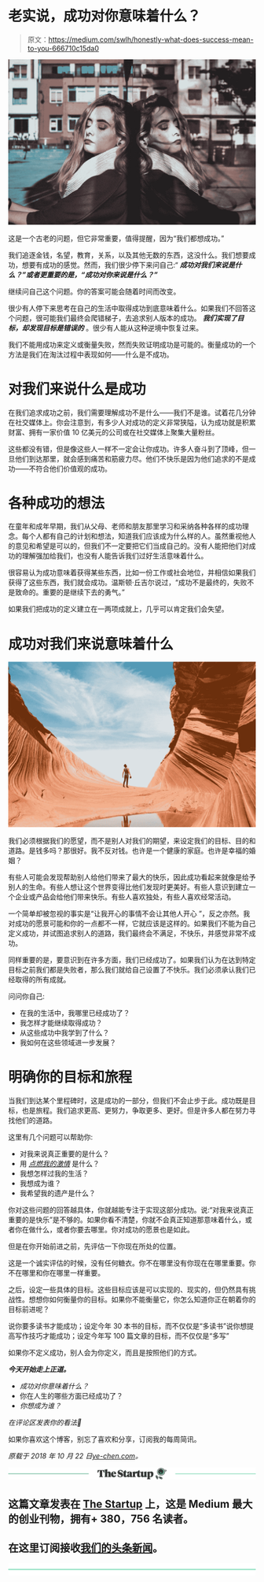 # 老实说，成功对你意味着什么？

> 原文：<https://medium.com/swlh/honestly-what-does-success-mean-to-you-666710c15da0>

![](img/5e333a787598f7827e9d8293f5c3b8e9.png)

这是一个古老的问题，但它非常重要，值得提醒，因为“我们都想成功。”

我们追逐金钱，名望，教育，关系，以及其他无数的东西，这没什么。我们想要成功，想要有成功的感觉。然而，我们很少停下来问自己:“ ***成功对我们来说是什么？”或者更重要的是，“成功对你来说是什么？”***

继续问自己这个问题。你的答案可能会随着时间而改变。

很少有人停下来思考在自己的生活中取得成功到底意味着什么。如果我们不回答这个问题，很可能我们最终会爬错梯子，去追求别人版本的成功。 ***我们实现了目标，却发现目标是错误的*** 。很少有人能从这种逆境中恢复过来。

我们不能用成功来定义或衡量失败，然而失败证明成功是可能的。衡量成功的一个方法是我们在淘汰过程中表现如何——什么是不成功。

# 对我们来说什么是成功

在我们追求成功之前，我们需要理解成功不是什么——我们不是谁。试着花几分钟在社交媒体上。你会注意到，有多少人对成功的定义非常狭隘，认为成功就是积累财富、拥有一家价值 10 亿美元的公司或在社交媒体上聚集大量粉丝。

这些都没有错，但是像这些人一样不一定会让你成功。许多人奋斗到了顶峰，但一旦他们到达那里，就会感到痛苦和筋疲力尽。他们不快乐是因为他们追求的不是成功——不符合他们价值观的成功。

# 各种成功的想法

在童年和成年早期，我们从父母、老师和朋友那里学习和采纳各种各样的成功理念。每个人都有自己的计划和想法，知道我们应该成为什么样的人。虽然重视他人的意见和希望是可以的，但我们不一定要把它们当成自己的。没有人能把他们对成功的理解强加给我们，也没有人能告诉我们过好生活意味着什么。

很容易认为成功意味着获得某些东西，比如一份工作或社会地位，并相信如果我们获得了这些东西，我们就会成功。温斯顿·丘吉尔说过，“成功不是最终的，失败不是致命的。重要的是继续下去的勇气。”

如果我们把成功的定义建立在一两项成就上，几乎可以肯定我们会失望。

# 成功对我们来说意味着什么

![](img/fa7a7982edf565c9c34227122682ada9.png)

我们必须根据我们的愿望，而不是别人对我们的期望，来设定我们的目标、目的和道路。是钱多吗？那很好。我不反对钱。也许是一个健康的家庭。也许是幸福的婚姻？

有些人可能会发现帮助别人给他们带来了最大的快乐，因此成功看起来就像是给予别人的生命。有些人想让这个世界变得比他们发现时更美好。有些人意识到建立一个企业或产品会给他们带来快乐。有些人喜欢独处，有些人喜欢经常活动。

一个简单却被忽视的事实是“让我开心的事情不会让其他人开心 ”，反之亦然。我对成功的愿景可能和你的一点都不一样，它就应该是这样的。如果我们不能为自己定义成功，并试图追求别人的道路，我们最终会不满足，不快乐，并感觉非常不成功。

同样重要的是，要意识到在许多方面，我们已经成功了。如果我们认为在达到特定目标之前我们都是失败者，那么我们就给自己设置了不快乐。我们必须承认我们已经取得的所有成就。

问问你自己:

*   在我的生活中，我哪里已经成功了？
*   我怎样才能继续取得成功？
*   从这些成功中我学到了什么？
*   我如何在这些领域进一步发展？

# 明确你的目标和旅程

当我们到达某个里程碑时，这是成功的一部分，但我们不会止步于此。成功既是目标，也是旅程。我们追求更高、更努力，争取更多、更好。但是许多人都在努力寻找他们的道路。

这里有几个问题可以帮助你:

*   对我来说真正重要的是什么？
*   用 [*点燃我的激情*](https://ye-chen.com/allow-the-right-passion-to-become-your-purpose/) 是什么？
*   我想怎样过我的生活？
*   我想成为谁？
*   我希望我的遗产是什么？

你对这些问题的回答越具体，你就越能专注于实现这部分成功。说:“对我来说真正重要的是快乐”是不够的。如果你看不清楚，你就不会真正知道那意味着什么，或者你在做什么，或者你要去哪里。你对成功的愿景也是如此。

但是在你开始前进之前，先评估一下你现在所处的位置。

这是一个诚实评估的时候，没有任何糖衣。你不在哪里没有你现在在哪里重要。你不在哪里和你在哪里一样重要。

之后，设定一些具体的目标。这些目标应该是可以实现的、现实的，但仍然具有挑战性。想想你如何衡量你的目标。如果你不能衡量它，你怎么知道你正在朝着你的目标前进呢？

说你要多读书才能成功；设定今年 30 本书的目标，而不仅仅是“多读书”说你想提高写作技巧才能成功；设定今年写 100 篇文章的目标，而不仅仅是“多写”

如果你不定义成功，别人会为你定义，而且是按照他们的方式。

***今天开始走上正道。***

*   *成功对你意味着什么？*
*   你在人生的哪些方面已经成功了？
*   *你想成为谁？*

*在评论区发表你的看法🙂*

如果你喜欢这个博客，别忘了喜欢和分享，订阅我的每周简讯。

*原载于 2018 年 10 月 22 日*[*ye-chen.com*](https://ye-chen.com/honestly-what-does-success-mean-to-you/)*。*

[![](img/308a8d84fb9b2fab43d66c117fcc4bb4.png)](https://medium.com/swlh)

## 这篇文章发表在 [The Startup](https://medium.com/swlh) 上，这是 Medium 最大的创业刊物，拥有+ 380，756 名读者。

## 在这里订阅接收[我们的头条新闻](http://growthsupply.com/the-startup-newsletter/)。

[![](img/b0164736ea17a63403e660de5dedf91a.png)](https://medium.com/swlh)